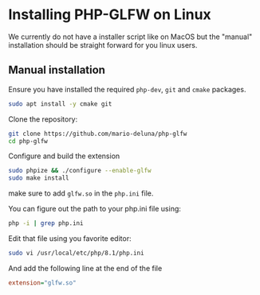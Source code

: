 
# Installing PHP-GLFW on Linux

We currently do not have a installer script like on MacOS but the "manual" installation should be straight forward for you linux users.

## Manual installation

Ensure you have installed the required `php-dev`, `git` and `cmake` packages.

```bash
sudo apt install -y cmake git 
```

Clone the repository:

```bash
git clone https://github.com/mario-deluna/php-glfw
cd php-glfw
```

Configure and build the extension

```bash
sudo phpize && ./configure --enable-glfw
sudo make install
```

make sure to add `glfw.so` in the `php.ini` file.

You can figure out the path to your php.ini file using:

```bash
php -i | grep php.ini
```

Edit that file using you favorite editor:

```bash
sudo vi /usr/local/etc/php/8.1/php.ini
```

And add the following line at the end of the file

```ini
extension="glfw.so"
```